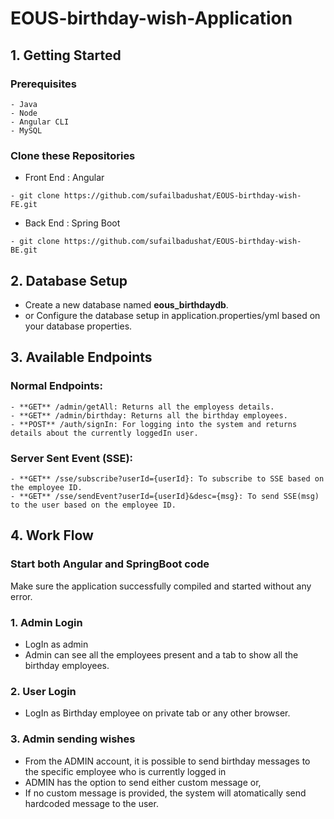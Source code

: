 # EOUS-birthday-wish-Application

## 1. Getting Started
### Prerequisites
```
- Java
- Node
- Angular CLI
- MySQL
```
### Clone these Repositories
- Front End : Angular
```
- git clone https://github.com/sufailbadushat/EOUS-birthday-wish-FE.git
```
- Back End : Spring Boot
```
- git clone https://github.com/sufailbadushat/EOUS-birthday-wish-BE.git
```
## 2. Database Setup
 - Create a new database named **eous_birthdaydb**. 
 - or Configure the database setup in application.properties/yml based on your database properties.
   
## 3. Available Endpoints

### Normal Endpoints:
```
- **GET** /admin/getAll: Returns all the employess details.
- **GET** /admin/birthday: Returns all the birthday employees.
- **POST** /auth/signIn: For logging into the system and returns details about the currently loggedIn user.
```
### Server Sent Event (SSE):
```
- **GET** /sse/subscribe?userId={userId}: To subscribe to SSE based on the employee ID.
- **GET** /sse/sendEvent?userId={userId}&desc={msg}: To send SSE(msg) to the user based on the employee ID.
```
   
## 4. Work Flow

### Start both Angular and SpringBoot code
Make sure the application successfully compiled and started without any error.

### 1. Admin Login
- LogIn as admin
- Admin can see all the employees present and a tab to show all the birthday employees.
### 2. User Login
- LogIn as Birthday employee on private tab or any other browser.
### 3. Admin sending wishes
- From the ADMIN account, it is possible to send birthday messages to the specific employee who is currently logged in
- ADMIN has the option to send either custom message or,
- If no custom message is provided, the system will atomatically send hardcoded message to the user.

